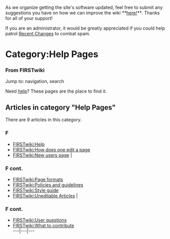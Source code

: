 As we organize getting the site's software updated, feel free to submit any
suggestions you have on how we can improve the wiki
_**_[here!](/index.php/User:Hallry/Suggestions "User:Hallry/Suggestions"
)_**_. Thanks for all of your support!

If you are an administrator, it would be greatly appreciated if you could help
patrol [Recent Changes](/index.php/Special:Recentchanges
"Special:Recentchanges" ) to combat spam.

# Category:Help Pages

### From FIRSTwiki

Jump to: navigation, search

Need [help](/index.php/FIRSTwiki:Help "FIRSTwiki:Help" )? These pages are the
place to find it.

  

## Articles in category "Help Pages"

There are 9 articles in this category.

### F

  * [FIRSTwiki:Help](/index.php/FIRSTwiki:Help "FIRSTwiki:Help" )
  * [FIRSTwiki:How does one edit a page](/index.php/FIRSTwiki:How_does_one_edit_a_page "FIRSTwiki:How does one edit a page" )
  * [FIRSTwiki:New users page](/index.php/FIRSTwiki:New_users_page "FIRSTwiki:New users page" )
|

### F cont.

  * [FIRSTwiki:Page formats](/index.php/FIRSTwiki:Page_formats "FIRSTwiki:Page formats" )
  * [FIRSTwiki:Policies and guidelines](/index.php/FIRSTwiki:Policies_and_guidelines "FIRSTwiki:Policies and guidelines" )
  * [FIRSTwiki:Style guide](/index.php/FIRSTwiki:Style_guide "FIRSTwiki:Style guide" )
  * [FIRSTwiki:Uneditable Articles](/index.php/FIRSTwiki:Uneditable_Articles "FIRSTwiki:Uneditable Articles" )
|

### F cont.

  * [FIRSTwiki:User questions](/index.php/FIRSTwiki:User_questions "FIRSTwiki:User questions" )
  * [FIRSTwiki:What to contribute](/index.php/FIRSTwiki:What_to_contribute "FIRSTwiki:What to contribute" )  
---|---|---  
  
